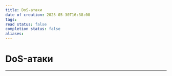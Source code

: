 ```yaml
---
title: DoS-атаки
date of creation: 2025-05-30T16:38:00
tags: 
read status: false
completion status: false
aliases:
---
```

# DoS-атаки
---
